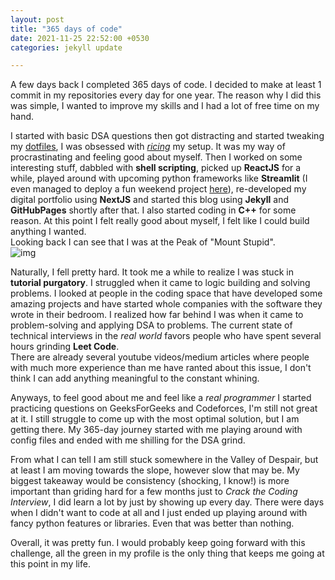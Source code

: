 ```yaml
---
layout: post
title: "365 days of code"
date: 2021-11-25 22:52:00 +0530
categories: jekyll update

---
```


A few days back I completed 365 days of code. I decided to make at least 1 commit in my repositories every day for one year. The reason why I did this was simple, I wanted to improve my skills and I had a lot of free time on my hand.

I started with basic DSA questions then got distracting and started tweaking my [dotfiles](https://github.com/aaryamann171/config), I was obsessed with [*ricing*](https://thatnixguy.github.io/posts/ricing/) my setup. It was my way of procrastinating and feeling good about myself. Then I worked on some interesting stuff, dabbled with **shell scripting**, picked up **ReactJS** for a while, played around with upcoming python frameworks like **Streamlit** (I even managed to deploy a fun weekend project [here](https://share.streamlit.io/aaryamann171/fang-stonks/main/streamlit_app.py)), re-developed my digital portfolio using **NextJS** and started this blog using **Jekyll** and **GitHubPages** shortly after that. I also started coding in **C++** for some reason. At this point I felt really good about myself, I felt like I could build anything I wanted.\
Looking back I can see that I was at the Peak of "Mount Stupid".\
![img](https://qph.fs.quoracdn.net/main-qimg-3e3722335d9c8326206a79c324b6f661)

Naturally, I fell pretty hard. It took me a while to realize I was stuck in **tutorial purgatory**. I struggled when it came to logic building and solving problems. I looked at people in the coding space that have developed some amazing projects and have started whole companies with the software they wrote in their bedroom. I realized how far behind I was when it came to problem-solving and applying DSA to problems. The current state of technical interviews in the *real world* favors people who have spent several hours grinding **Leet Code**.\
There are already several youtube videos/medium articles where people with much more experience than me have ranted about this issue, I don't think I can add anything meaningful to the constant whining.

Anyways, to feel good about me and feel like a *real programmer* I started practicing questions on GeeksForGeeks and Codeforces, I'm still not great at it. I still struggle to come up with the most optimal solution, but I am getting there. My 365-day journey started with me playing around with config files and ended with me shilling for the DSA grind.

From what I can tell I am still stuck somewhere in the Valley of Despair, but at least I am moving towards the slope, however slow that may be. My biggest takeaway would be consistency (shocking, I know!) is more important than griding hard for a few months just to *Crack the Coding Interview*, I did learn a lot by just by showing up every day. There were days when I didn't want to code at all and I just ended up playing around with fancy python features or libraries. Even that was better than nothing.

Overall, it was pretty fun. I would probably keep going forward with this challenge, all the green in my profile is the only thing that keeps me going at this point in my life.